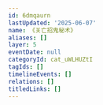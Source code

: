 ```yaml
---
id: 6dmqaurn
lastUpdated: '2025-06-07'
name: 《关亡招鬼秘术》
aliases: []
layer: 5
eventDate: null
categoryId: cat_uWLHUZtI
tagIds: []
timelineEvents: []
relations: []
titledLinks: []
---
```


